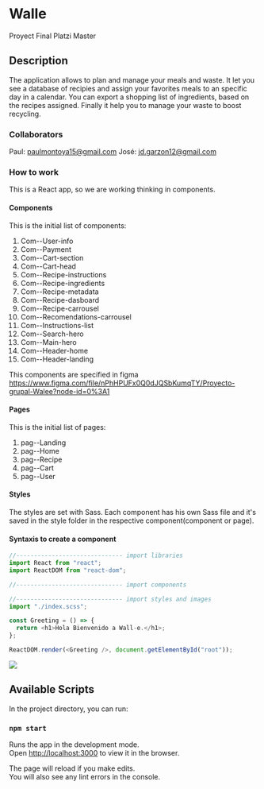 # Walle

Proyect Final Platzi Master

## Description

The application allows to plan and manage your meals and waste. It let you see a database of recipies and assign your favorites meals to an specific day in a calendar. You can export a shopping list of ingredients, based on the recipes assigned. Finally it help you to manage your waste to boost recycling.

### Collaborators

Paul: paulmontoya15@gmail.com
José: jd.garzon12@gmail.com

### How to work

This is a React app, so we are working thinking in components.

#### Components

This is the initial list of components:

1. Com--User-info
2. Com--Payment
3. Com--Cart-section
4. Com--Cart-head
5. Com--Recipe-instructions
6. Com--Recipe-ingredients
7. Com--Recipe-metadata
8. Com--Recipe-dasboard
9. Com--Recipe-carrousel
10. Com--Recomendations-carrousel
11. Com--Instructions-list
12. Com--Search-hero
13. Com--Main-hero
14. Com--Header-home
15. Com--Header-landing

This components are specified in figma https://www.figma.com/file/nPhHPUFx0Q0dJQSbKumqTY/Proyecto-grupal-Walee?node-id=0%3A1

#### Pages

This is the initial list of pages:

1. pag--Landing
2. pag--Home
3. pag--Recipe
4. pag--Cart
5. pag--User

#### Styles

The styles are set with Sass. Each component has his own Sass file and it's saved in the style folder in the respective component(component or page).

#### Syntaxis to create a component

```javascript
//------------------------------ import libraries
import React from "react";
import ReactDOM from "react-dom";

//------------------------------ import components

//------------------------------ import styles and images
import "./index.scss";

const Greeting = () => {
  return <h1>Hola Bienvenido a Wall-e.</h1>;
};

ReactDOM.render(<Greeting />, document.getElementById("root"));
```

![](https://i.imgur.com/taHRsCB.png)

## Available Scripts

In the project directory, you can run:

### `npm start`

Runs the app in the development mode.<br />
Open [http://localhost:3000](http://localhost:3000) to view it in the browser.

The page will reload if you make edits.<br />
You will also see any lint errors in the console.
